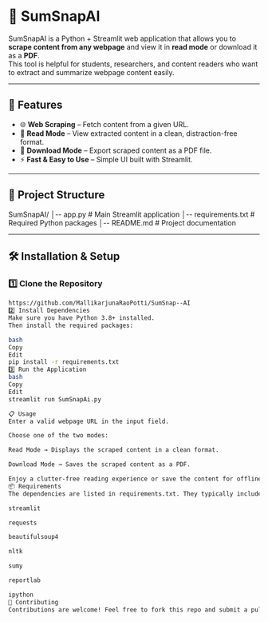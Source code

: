 # 📄 SumSnapAI

SumSnapAI is a Python + Streamlit web application that allows you to **scrape content from any webpage** and view it in **read mode** or download it as a **PDF**.  
This tool is helpful for students, researchers, and content readers who want to extract and summarize webpage content easily.

---

## 🚀 Features
- 🌐 **Web Scraping** – Fetch content from a given URL.
- 📖 **Read Mode** – View extracted content in a clean, distraction-free format.
- 📄 **Download Mode** – Export scraped content as a PDF file.
- ⚡ **Fast & Easy to Use** – Simple UI built with Streamlit.

---

## 📂 Project Structure

SumSnapAI/
│-- app.py              # Main Streamlit application
│-- requirements.txt    # Required Python packages
│-- README.md           # Project documentation


---

## 🛠️ Installation & Setup

### 1️⃣ Clone the Repository
```bash
https://github.com/MallikarjunaRaoPotti/SumSnap--AI
2️⃣ Install Dependencies
Make sure you have Python 3.8+ installed.
Then install the required packages:

bash
Copy
Edit
pip install -r requirements.txt
3️⃣ Run the Application
bash
Copy
Edit
streamlit run SumSnapAi.py

📋 Usage
Enter a valid webpage URL in the input field.

Choose one of the two modes:

Read Mode → Displays the scraped content in a clean format.

Download Mode → Saves the scraped content as a PDF.

Enjoy a clutter-free reading experience or save the content for offline use.
📦 Requirements
The dependencies are listed in requirements.txt. They typically include:

streamlit

requests

beautifulsoup4

nltk

sumy

reportlab

ipython
🤝 Contributing
Contributions are welcome! Feel free to fork this repo and submit a pull request.
